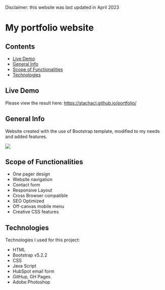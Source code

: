 Disclaimer: this website was last updated in April 2023

# My portfolio website

## Contents

- [Live Demo](#live-demo)
- [General Info](#general-info)
- [Scope of Functionalities](#scope-of-functionalities)
- [Technologies](#technologies)

## Live Demo

Please view the result here:
https://stachacl.github.io/portfolio/

## General Info

Website created with the use of Bootstrap template, modified to my needs and added features.

<img src="https://ik.imagekit.io/stcl/github/stacha-website-card_5mlNlUyba.png?ik-sdk-version=javascript-1.4.3&updatedAt=1668423625349">

## Scope of Functionalities

- One pager design
- Website navigation
- Contact form
- Responsive Layout
- Cross Browser compatible
- SEO Optimized
- Off-canvas mobile menu
- Creative CSS features

## Technologies

Technologies I used for this project:

- HTML
- Bootstrap v5.2.2
- CSS
- Java Script
- HubSpot email form
- GitHup, GH Pages
- Adobe Photoshop
